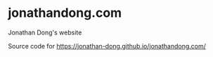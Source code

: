 # jonathandong.com

Jonathan Dong's website

Source code for https://jonathan-dong.github.io/jonathandong.com/
